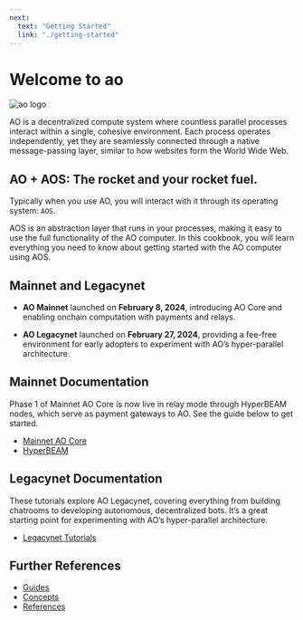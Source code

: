 ```yaml
---
next:
  text: "Getting Started"
  link: "./getting-started"
---
```


# Welcome to ao

![ao logo](/ao-logo-grey.svg)

AO is a decentralized compute system where countless parallel processes interact within a single, cohesive environment. Each process operates independently, yet they are seamlessly connected through a native message-passing layer, similar to how websites form the World Wide Web.

## AO + AOS: The rocket and your rocket fuel.

Typically when you use AO, you will interact with it through its operating system: `AOS`.

AOS is an abstraction layer that runs in your processes, making it easy to use the full functionality of the AO computer. In this cookbook, you will learn everything you need to know about getting started with the AO computer using AOS.

## Mainnet and Legacynet

- **AO Mainnet** launched on **February 8, 2024**, introducing AO Core and enabling onchain computation with payments and relays.

- **AO Legacynet** launched on **February 27, 2024**, providing a fee-free environment for early adopters to experiment with AO’s hyper-parallel architecture.

## Mainnet Documentation

Phase 1 of Mainnet AO Core is now live in relay mode through HyperBEAM nodes, which serve as payment gateways to AO. See the guide below to get started.

- [Mainnet AO Core](/mainnet/ao-core)
- [HyperBEAM](/concepts/hyperbeam)

## Legacynet Documentation

These tutorials explore AO Legacynet, covering everything from building chatrooms to developing autonomous, decentralized bots. It’s a great starting point for experimenting with AO’s hyper-parallel architecture.

- [Legacynet Tutorials](/tutorials)

## Further References

- [Guides](/guides)
- [Concepts](/concepts)
- [References](/references)
